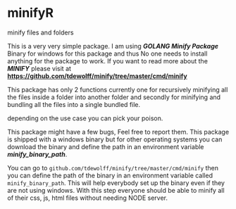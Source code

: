 # minifyR

minify files and folders

This is a very very simple package. I am using **_GOLANG Minify Package_** Binary for windows for this package and thus No one needs to install anything for the package to work. If you want to read more about the **_MINIFY_** please visit at **https://github.com/tdewolff/minify/tree/master/cmd/minify**

This package has only 2 functions currently one for recursively minifying all the files inside a folder into another folder and secondly for minifying and bundling all the files into a single bundled file.

depending on the use case you can pick your poison.

This package might have a few bugs, Feel free to report them. This package is shipped with a windows binary but for other operating systems you can download the binary and define the path in an environment variable **_minify_binary_path_**.

You can go to `github.com/tdewolff/minify/tree/master/cmd/minify` then you can define the path of the binary in an environment variable
called `minify_binary_path`. This will help everybody set up
the binary even if they are not using windows. With this step everyone should be able to minify all of their css, js, html files without needing NODE server.

